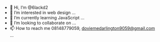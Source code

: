 - 👋 Hi, I’m @6lackd2
- 👀 I’m interested in web design ...
- 🌱 I’m currently learning JavaScript ...
- 💞️ I’m looking to collaborate on ...
- 📫 How to reach me 08148779059, doviemedarlington9059@gmail.com ...

<!---
6lackd2/6lackd2 is a ✨ special ✨ repository because its `README.md` (this file) appears on your GitHub profile.
You can click the Preview link to take a look at your changes.
--->
